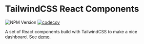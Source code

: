 # TailwindCSS React Components

![NPM Version](https://img.shields.io/npm/v/tw-react-components)
[![codecov](https://codecov.io/gh/bacali95/tw-react-components/graph/badge.svg?token=Z5ER12459R)](https://codecov.io/gh/bacali95/tw-react-components)

A set of React components build with TailwindCSS to make a nice dashboard. See [demo](https://bacali95.github.io/tw-react-components).
